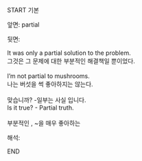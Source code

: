 START
기본

앞면:
partial


뒷면:
<div><div>It was only a partial solution to the problem. </div><div><div>그것은 그 문제에 대한 부분적인 해결책일 뿐이었다.</div></div></div><div><br></div><div>I’m not partial to mushrooms. </div><div><div>나는 버섯을 썩 좋아하지는 않는다.</div></div><div><br></div><div><div><div>맞습니까? -일부는 사실 입니다.</div></div><div><div>Is it true? - Partial truth.</div></div></div><div><br></div><div>부분적인 , ~을 매우 좋아하는</div>


해석:

END